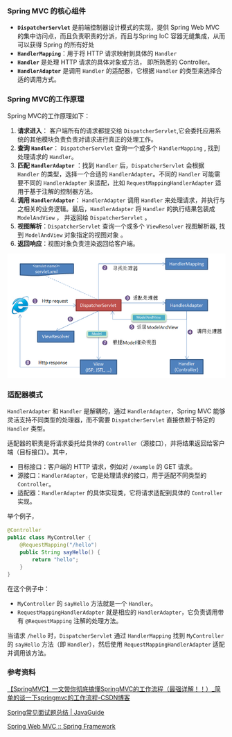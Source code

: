 ### Spring MVC 的核心组件

- **`DispatcherServlet`**  是前端控制器设计模式的实现，提供 Spring Web MVC 的集中访问点，而且负责职责的分派，而且与Spring IoC 容器无缝集成，从而可以获得 Spring 的所有好处
- **`HandlerMapping`**：用于将 HTTP 请求映射到具体的 `Handler`
- **`Handler`** 是处理 HTTP 请求的具体对象或方法， 即所熟悉的 Controller。
- **`HandlerAdapter`** 是调用 `Handler` 的适配器，它根据 `Handler` 的类型来选择合适的调用方式。





### Spring MVC的工作原理

Spring MVC的工作原理如下：

1. **请求进入**： 客户端所有的请求都提交给 `DispatcherServlet`,它会委托应用系统的其他模块负责负责对请求进行真正的处理工作。 
2. **查询 `Handler`**： `DispatcherServlet` 查询一个或多个 `HandlerMapping` , 找到处理请求的 `Handler`。
3. **匹配 `HandlerAdapter`** ：找到 `Handler` 后，`DispatcherServlet` 会根据 `Handler` 的类型，选择一个合适的 `HandlerAdapter`。不同的 `Handler` 可能需要不同的 `HandlerAdapter` 来适配，比如 `RequestMappingHandlerAdapter` 适用于基于注解的控制器方法。
4. **调用 `HandlerAdapter`**： `HandlerAdapter` 调用 `Handler` 来处理请求，并执行与之相关的业务逻辑。最后，`HandlerAdapter`  将 `Handler`  的执行结果包装成`ModelAndView` ， 并返回给 `DispatcherServlet`   。
5. **视图解析**：`DispatcherServlet` 查询一个或多个 `ViewResolver` 视图解析器, 找到 `ModelAndView` 对象指定的视图对象 。
6. **返回响应**：视图对象负责渲染返回给客户端。

![img](images/de6d2b213f112297298f3e223bf08f28.png)





### 适配器模式

`HandlerAdapter` 和 `Handler` 是解耦的，通过 `HandlerAdapter`，Spring MVC 能够灵活支持不同类型的处理器，而不需要 `DispatcherServlet` 直接依赖于特定的 `Handler` 类型。

适配器的职责是将请求委托给具体的 `Controller`（源接口），并将结果返回给客户端（目标接口）。其中，

- 目标接口：客户端的 HTTP 请求，例如对 `/example` 的 GET 请求。
- 源接口：`HandlerAdapter`，它是处理请求的接口，用于适配不同类型的 `Controller`。
- 适配器：`HandlerAdapter` 的具体实现类，它将请求适配到具体的 `Controller` 实现。



举个例子，

```java
@Controller
public class MyController {
    @RequestMapping("/hello")
    public String sayHello() {
        return "hello";
    }
}
```

在这个例子中：

- `MyController` 的 `sayHello` 方法就是一个 `Handler`。
- `RequestMappingHandlerAdapter` 就是相应的 `HandlerAdapter`，它负责调用带有 `@RequestMapping` 注解的处理方法。

当请求 `/hello` 时，`DispatcherServlet` 通过 `HandlerMapping` 找到 `MyController` 的 `sayHello` 方法（即 `Handler`），然后使用 `RequestMappingHandlerAdapter` 适配并调用该方法。









### 参考资料

[【SpringMVC】一文带你彻底搞懂SpringMVC的工作流程（最强详解！！）_简单的谈一下springmvc的工作流程-CSDN博客](https://blog.csdn.net/miles067/article/details/132571198)

[Spring常见面试题总结 | JavaGuide](https://javaguide.cn/system-design/framework/spring/spring-knowledge-and-questions-summary.html#springmvc-工作原理了解吗)

[Spring Web MVC :: Spring Framework](https://docs.spring.io/spring-framework/reference/web/webmvc.html)

